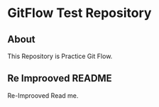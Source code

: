 # GitFlow Test Repository

## About

This Repository is Practice Git Flow.

## Re Improoved README

Re-Improoved Read me.

